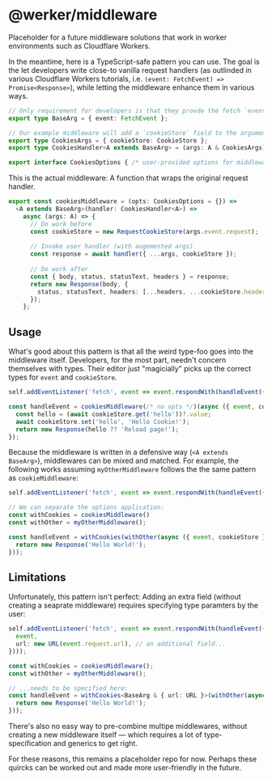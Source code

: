 # @werker/middleware

Placeholder for a future middleware solutions that work in worker environments such as Cloudflare Workers.

In the meantime, here is a TypeScript-safe pattern you can use. The goal is the let developers write close-to vanilla request handlers (as outlinded in various Cloudflare Workers tutorials, i.e. `(event: FetchEvent) => Promise<Response>`), while letting the middleware enhance them in various ways. 

```ts
// Only requirement for developers is that they provde the fetch `event` as a field in a record
export type BaseArg = { event: FetchEvent };

// Our example middleware will add a `cookieStore` field to the argument.
export type CookiesArgs = { cookieStore: CookieStore };
export type CookiesHandler<A extends BaseArg> = (args: A & CookiesArgs) => Promise<Response>;

export interface CookiesOptions { /* user-provided options for middleware */}
```

This is the actual middleware: A function that wraps the original request handler.

```ts
export const cookiesMiddleware = (opts: CookiesOptions = {}) => 
  <A extends BaseArg>(handler: CookiesHandler<A>) => 
    async (args: A) => {
      // Do work before
      const cookieStore = new RequestCookieStore(args.event.request);
      
      // Invoke user handler (with augemented args)
      const response = await handler({ ...args, cookieStore });
      
      // Do work after
      const { body, status, statusText, headers } = response;
      return new Response(body, { 
        status, statusText, headers: [...headers, ...cookieStore.headers],
      });
    };
```

## Usage
What's good about this pattern is that all the weird type-foo goes into the middleware itself. Developers, for the most part, needn't
concern themselves with types. Their editor just "magicially" picks up the correct types for `event`  and `cookieStore`. 


```ts
self.addEventListener('fetch', event => event.respondWith(handleEvent({ event })))

const handleEvent = cookiesMiddleware(/* no opts */)(async ({ event, cookieStore }) => {
  const hello = (await cookieStore.get('hello'))?.value;
  await cookieStore.set('hello', 'Hello Cookie!');
  return new Response(hello ?? 'Reload page!');
});
```

Because the middleware is written in a defensive way (`<A extends BaseArg>`), middlewares can be mixed and matched.
For example, the following works assuming `myOtherMiddleware` follows the the same pattern as `cookieMiddleware`:

```ts
self.addEventListener('fetch', event => event.respondWith(handleEvent({ event })))

// We can separate the options application:
const withCookies = cookiesMiddleware()
const withOther = myOtherMiddleware();

const handleEvent = withCookies(withOther(async ({ event, cookieStore }) => {
  return new Response('Hello World!');
}));
```

## Limitations
Unfortunately, this pattern isn't perfect: Adding an extra field (without creating a seaprate middleware) requires specifying type paramters by the user:

```ts
self.addEventListener('fetch', event => event.respondWith(handleEvent({
  event, 
  url: new URL(event.request.url), // an additional field...
})));

const withCookies = cookiesMiddleware();
const withOther = myOtherMiddleware();

// ...needs to be specified here:
const handleEvent = withCookies<BaseArg & { url: URL }>(withOther(async ({ event, url, cookieStore }) => {
  return new Response('Hello World!');
}));
```

There's also no easy way to pre-combine multipe middlewares, without creating a new middleware itself
— which requires a lot of type-specification and generics to get right.

For these reasons, this remains a placeholder repo for now. Perhaps these quircks can be worked out and made more user-friendly in the future.

